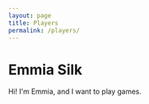```yaml
---
layout: page
title: Players
permalink: /players/
---
```


# Emmia Silk
Hi! I'm Emmia, and I want to play games.
